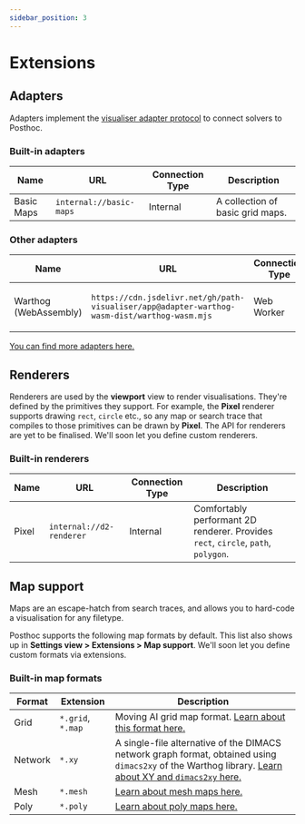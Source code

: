 ```yaml
---
sidebar_position: 3
---
```


# Extensions

## Adapters

Adapters implement the [visualiser adapter protocol](.) to connect solvers to Posthoc.

### Built-in adapters

| Name       | URL                     | Connection Type | Description                      |
| ---------- | ----------------------- | --------------- | -------------------------------- |
| Basic Maps | `internal://basic-maps` | Internal        | A collection of basic grid maps. |

### Other adapters

| Name                  | URL                                                                                          | Connection Type | Description                          |
| --------------------- | -------------------------------------------------------------------------------------------- | --------------- | ------------------------------------ |
| Warthog (WebAssembly) | `https://cdn.jsdelivr.net/gh/path-visualiser/app@adapter-warthog-wasm-dist/warthog-wasm.mjs` | Web Worker      | Solver adapter for Warthog & Roadhog |

[You can find more adapters here.](https://github.com/path-visualiser/app)

## Renderers

Renderers are used by the **viewport** view to render visualisations. They're defined by the primitives they support. For example, the **Pixel** renderer supports drawing `rect`, `circle` etc., so any map or search trace that compiles to those primitives can be drawn by **Pixel**. The API for renderers are yet to be finalised. We'll soon let you define custom renderers.

### Built-in renderers

| Name  | URL                      | Connection Type | Description                                                                       |
| ----- | ------------------------ | --------------- | --------------------------------------------------------------------------------- |
| Pixel | `internal://d2-renderer` | Internal        | Comfortably performant 2D renderer. Provides `rect`, `circle`, `path`, `polygon`. |

## Map support

Maps are an escape-hatch from search traces, and allows you to hard-code a visualisation for any filetype.

Posthoc supports the following map formats by default. This list also shows up in **Settings view > Extensions > Map support**. We'll soon let you define custom formats via extensions.

### Built-in map formats

| Format  | Extension         | Description                                                                                                                                                                                                               |
| ------- | ----------------- | ------------------------------------------------------------------------------------------------------------------------------------------------------------------------------------------------------------------------- |
| Grid    | `*.grid`, `*.map` | Moving AI grid map format. [Learn about this format here.](https://movingai.com/benchmarks/formats.html)                                                                                                                  |
| Network | `*.xy`            | A single-file alternative of the DIMACS network graph format, obtained using `dimacs2xy` of the Warthog library. [Learn about XY and `dimacs2xy` here.](https://bitbucket.org/dharabor/pathfinding/src/neomaster/warthog) |
| Mesh    | `*.mesh`          | [Learn about mesh maps here.](https://bitbucket.org/shortestpathlab/benchmarks/src/master/mesh-maps)                                                                                                                      |
| Poly    | `*.poly`          | [Learn about poly maps here.](https://bitbucket.org/shortestpathlab/benchmarks/src/master/poly-maps/)                                                                                                                     |
